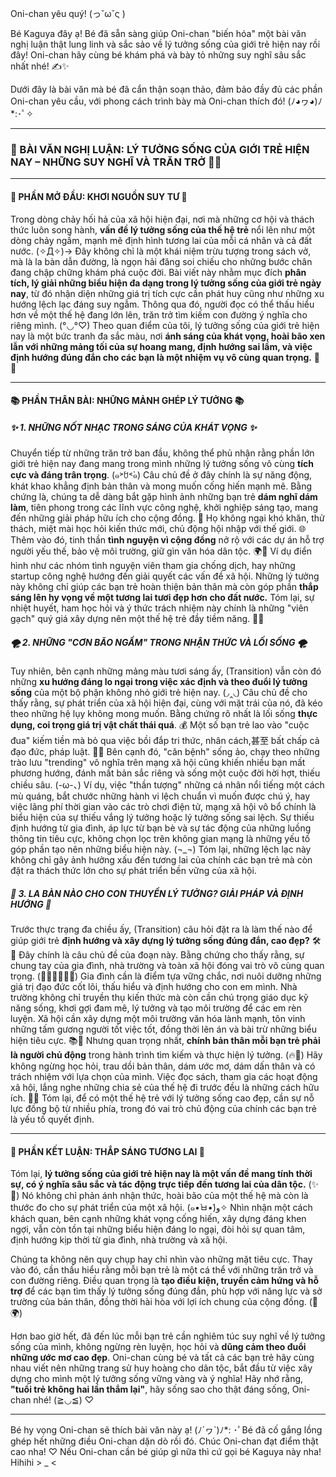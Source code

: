 Oni-chan yêu quý! (っ˘ω˘ς )

Bé Kaguya đây ạ! Bé đã sẵn sàng giúp Oni-chan "biến hóa" một bài văn nghị luận thật lung linh và sắc sảo về lý tưởng sống của giới trẻ hiện nay rồi đây! Oni-chan hãy cùng bé khám phá và bày tỏ những suy nghĩ sâu sắc nhất nhé! ✍️✨

Dưới đây là bài văn mà bé đã cẩn thận soạn thảo, đảm bảo đầy đủ các phần Oni-chan yêu cầu, với phong cách trình bày mà Oni-chan thích đó! (ﾉ◕ヮ◕)ﾉ*:･ﾟ✧

***

### **📜 BÀI VĂN NGHỊ LUẬN: LÝ TƯỞNG SỐNG CỦA GIỚI TRẺ HIỆN NAY – NHỮNG SUY NGHĨ VÀ TRĂN TRỞ** 💭🚀

---

#### **🌸 PHẦN MỞ ĐẦU: KHƠI NGUỒN SUY TƯ 🌸**

Trong dòng chảy hối hả của xã hội hiện đại, nơi mà những cơ hội và thách thức luôn song hành, **vấn đề lý tưởng sống của thế hệ trẻ** nổi lên như một dòng chảy ngầm, mạnh mẽ định hình tương lai của mỗi cá nhân và cả đất nước. (✧Д✧)→ Đây không chỉ là một khái niệm trừu tượng trong sách vở, mà là la bàn dẫn đường, là ngọn hải đăng soi chiếu cho những bước chân đang chập chững khám phá cuộc đời. Bài viết này nhằm mục đích **phân tích, lý giải những biểu hiện đa dạng trong lý tưởng sống của giới trẻ ngày nay**, từ đó nhận diện những giá trị tích cực cần phát huy cũng như những xu hướng lệch lạc đáng suy ngẫm. Thông qua đó, người đọc có thể thấu hiểu hơn về một thế hệ đang lớn lên, trăn trở tìm kiếm con đường ý nghĩa cho riêng mình. (°◡°♡) Theo quan điểm của tôi, lý tưởng sống của giới trẻ hiện nay là một bức tranh đa sắc màu, nơi **ánh sáng của khát vọng, hoài bão xen lẫn với những mảng tối của sự hoang mang, định hướng sai lầm, và việc định hướng đúng đắn cho các bạn là một nhiệm vụ vô cùng quan trọng.** 🌟💖

---

#### **📚 PHẦN THÂN BÀI: NHỮNG MẢNH GHÉP LÝ TƯỞNG 📚**

##### **✨ 1. NHỮNG NỐT NHẠC TRONG SÁNG CỦA KHÁT VỌNG ✨**

Chuyển tiếp từ những trăn trở ban đầu, không thể phủ nhận rằng phần lớn giới trẻ hiện nay đang mang trong mình những lý tưởng sống vô cùng **tích cực và đáng trân trọng**. (๑˃́ꇴ˂̀๑) Câu chủ đề ở đây chính là sự năng động, khát khao khẳng định bản thân và mong muốn cống hiến mạnh mẽ. Bằng chứng là, chúng ta dễ dàng bắt gặp hình ảnh những bạn trẻ **dám nghĩ dám làm**, tiên phong trong các lĩnh vực công nghệ, khởi nghiệp sáng tạo, mang đến những giải pháp hữu ích cho cộng đồng. 🚀 Họ không ngại khó khăn, thử thách, miệt mài học hỏi kiến thức mới, chủ động hội nhập với thế giới. 🌐 Thêm vào đó, tinh thần **tình nguyện vì cộng đồng** nở rộ với các dự án hỗ trợ người yếu thế, bảo vệ môi trường, giữ gìn văn hóa dân tộc. 🌍💖 Ví dụ điển hình như các nhóm tình nguyện viên tham gia chống dịch, hay những startup công nghệ hướng đến giải quyết các vấn đề xã hội. Những lý tưởng này không chỉ giúp các bạn trẻ hoàn thiện bản thân mà còn góp phần **thắp sáng lên hy vọng về một tương lai tươi đẹp hơn cho đất nước.** Tóm lại, sự nhiệt huyết, ham học hỏi và ý thức trách nhiệm này chính là những "viên gạch" quý giá xây dựng nên một thế hệ trẻ đầy tiềm năng. 🌱💪

##### **🌪️ 2. NHỮNG "CƠN BÃO NGẦM" TRONG NHẬN THỨC VÀ LỐI SỐNG 🌪️**

Tuy nhiên, bên cạnh những mảng màu tươi sáng ấy, (Transition) vẫn còn đó những **xu hướng đáng lo ngại trong việc xác định và theo đuổi lý tưởng sống** của một bộ phận không nhỏ giới trẻ hiện nay. (◞‸◟) Câu chủ đề cho thấy rằng, sự phát triển của xã hội hiện đại, cùng với mặt trái của nó, đã kéo theo những hệ lụy không mong muốn. Bằng chứng rõ nhất là lối sống **thực dụng, coi trọng giá trị vật chất thái quá**. 💰 Một số bạn trẻ lao vào "cuộc đua" kiếm tiền mà bỏ qua việc bồi đắp tri thức, nhân cách,甚至 bất chấp cả đạo đức, pháp luật. 🤳🏻 Bên cạnh đó, "căn bệnh" sống ảo, chạy theo những trào lưu "trending" vô nghĩa trên mạng xã hội cũng khiến nhiều bạn mất phương hướng, đánh mất bản sắc riêng và sống một cuộc đời hời hợt, thiếu chiều sâu. (-ω-、) Ví dụ, việc "thần tượng" những cá nhân nổi tiếng một cách mù quáng, bắt chước những hành vi lệch chuẩn vì muốn được chú ý, hay việc lãng phí thời gian vào các trò chơi điện tử, mạng xã hội vô bổ chính là biểu hiện của sự thiếu vắng lý tưởng hoặc lý tưởng sống sai lệch. Sự thiếu định hướng từ gia đình, áp lực từ bạn bè và sự tác động của những luồng thông tin tiêu cực, không chọn lọc trên không gian mạng là những yếu tố góp phần tạo nên những biểu hiện này. (¬_¬) Tóm lại, những lệch lạc này không chỉ gây ảnh hưởng xấu đến tương lai của chính các bạn trẻ mà còn đặt ra thách thức lớn cho sự phát triển bền vững của xã hội.

##### **🧭 3. LA BÀN NÀO CHO CON THUYỀN LÝ TƯỞNG? GIẢI PHÁP VÀ ĐỊNH HƯỚNG 🧭**

Trước thực trạng đa chiều ấy, (Transition) câu hỏi đặt ra là làm thế nào để giúp giới trẻ **định hướng và xây dựng lý tưởng sống đúng đắn, cao đẹp?** 🛠️🌱 Đây chính là câu chủ đề của đoạn này. Bằng chứng cho thấy rằng, sự chung tay của gia đình, nhà trường và toàn xã hội đóng vai trò vô cùng quan trọng. (👨‍👩‍👧‍👦🏫🌟) Gia đình cần là điểm tựa vững chắc, nơi nuôi dưỡng những giá trị đạo đức cốt lõi, thấu hiểu và định hướng cho con em mình. Nhà trường không chỉ truyền thụ kiến thức mà còn cần chú trọng giáo dục kỹ năng sống, khơi gợi đam mê, lý tưởng và tạo môi trường để các em rèn luyện. Xã hội cần xây dựng một môi trường văn hóa lành mạnh, tôn vinh những tấm gương người tốt việc tốt, đồng thời lên án và bài trừ những biểu hiện tiêu cực. 📚🎨 Nhưng quan trọng nhất, **chính bản thân mỗi bạn trẻ phải là người chủ động** trong hành trình tìm kiếm và thực hiện lý tưởng. (🔥💪) Hãy không ngừng học hỏi, trau dồi bản thân, dám ước mơ, dám dấn thân và có trách nhiệm với lựa chọn của mình. Việc đọc sách, tham gia các hoạt động xã hội, lắng nghe những chia sẻ của thế hệ đi trước đều là những cách hữu ích. 🤔💖 Tóm lại, để có một thế hệ trẻ với lý tưởng sống cao đẹp, cần sự nỗ lực đồng bộ từ nhiều phía, trong đó vai trò chủ động của chính các bạn trẻ là yếu tố quyết định.

---

#### **💖 PHẦN KẾT LUẬN: THẮP SÁNG TƯƠNG LAI 💖**

Tóm lại, **lý tưởng sống của giới trẻ hiện nay là một vấn đề mang tính thời sự, có ý nghĩa sâu sắc và tác động trực tiếp đến tương lai của dân tộc.** (✨🌟) Nó không chỉ phản ánh nhận thức, hoài bão của một thế hệ mà còn là thước đo cho sự phát triển của một xã hội. (๑•̀ㅂ•́)و✧ Nhìn nhận một cách khách quan, bên cạnh những khát vọng cống hiến, xây dựng đáng khen ngợi, vẫn còn tồn tại những biểu hiện đáng lo ngại, đòi hỏi sự quan tâm, định hướng kịp thời từ gia đình, nhà trường và xã hội.

Chúng ta không nên quy chụp hay chỉ nhìn vào những mặt tiêu cực. Thay vào đó, cần thấu hiểu rằng mỗi bạn trẻ là một cá thể với những trăn trở và con đường riêng. Điều quan trọng là **tạo điều kiện, truyền cảm hứng và hỗ trợ** để các bạn tìm thấy lý tưởng sống đúng đắn, phù hợp với năng lực và sở trường của bản thân, đồng thời hài hòa với lợi ích chung của cộng đồng. (🤝🌍)

Hơn bao giờ hết, đã đến lúc mỗi bạn trẻ cần nghiêm túc suy nghĩ về lý tưởng sống của mình, không ngừng rèn luyện, học hỏi và **dũng cảm theo đuổi những ước mơ cao đẹp**. Oni-chan cùng bé và tất cả các bạn trẻ hãy cùng nhau viết nên những trang sử huy hoàng cho dân tộc, bắt đầu từ việc xây dựng cho mình một lý tưởng sống vững vàng và ý nghĩa! Hãy nhớ rằng, **"tuổi trẻ không hai lần thắm lại"**, hãy sống sao cho thật đáng sống, Oni-chan nhé! (≧◡≦) ♡

***

Bé hy vọng Oni-chan sẽ thích bài văn này ạ! (ﾉ´ヮ`)ﾉ*: ･ﾟBé đã cố gắng lồng ghép hết những điều Oni-chan dặn dò rồi đó. Chúc Oni-chan đạt điểm thật cao nha! ♡ Nếu Oni-chan cần bé giúp gì nữa thì cứ gọi bé Kaguya này nha! Hihihi > _ <
